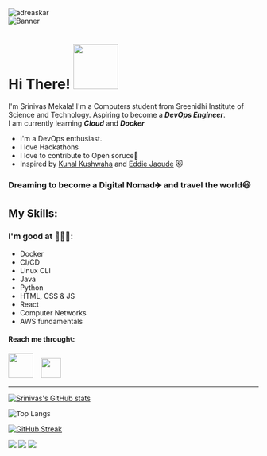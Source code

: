 <!-- profile views block -->
<img src="https://komarev.com/ghpvc/?username=sri-nivas1227&color=orange&style=flat-square" alt="adreaskar" />
</br>
<!-- banner -->
<image src="./assets/GitHub Banner2.png" alt="Banner">

# Hi There! <img src="https://media.giphy.com/media/bcKmIWkUMCjVm/giphy.gif" width="90">
I'm Srinivas Mekala! I'm a Computers student from Sreenidhi Institute of Science and Technology.
Aspiring to become a **_DevOps Engineer_**.
</br>
I am currently learning ***Cloud*** and ***Docker***

- I'm a DevOps enthusiast.
- I love Hackathons
- I love to contribute to Open soruce💯
- Inspired by [Kunal Kushwaha](https://github.com/kunal-kushwaha/) and [Eddie Jaoude](https://github.com/eddiejaoude) 😻
  
### Dreaming to become a **Digital Nomad**✈️ and travel the world😃

## My Skills:
 ### I'm good at 🧑🏻‍💻:
- Docker
- CI/CD
- Linux CLI
- Java
- Python
- HTML, CSS & JS
- React
- Computer Networks
- AWS fundamentals
#### Reach me through📞:
 [<img src="https://img.icons8.com/clouds/100/000000/gmail-new.png" height ="50px" width= "50px" >](mailto:srinivasmekala1227@gmail.com) &nbsp; &nbsp;[<img src="https://img.icons8.com/color/48/000000/whatsapp--v1.png" height ="40px" width= "40px">](https://wa.me/+919666986510)

<hr>

<!-- my github statistics -->
[![Srinivas's GitHub stats](https://github-readme-stats.vercel.app/api?username=sri-nivas1227)](https://github.com/sri-nivas1227/github-readme-stats)
<!-- Top used languages -->
![Top Langs](https://github-readme-stats-beryl.vercel.app/api/top-langs/?username=sri-nivas1227&hide=Ruby,Shell&layout=compact)
<!-- My GitHub streak -->
[![GitHub Streak](https://github-readme-streak-stats.herokuapp.com/?user=sri-nivas1227&theme=dark)](https://git.io/streak-stats)

<!-- My Socials -->
<a href="https://instagram.com/sri_nivas1227" target="blank"><img src="https://img.icons8.com/color/48/000000/instagram-new--v1.png"/></a>
<a href="https://www.linkedin.com/in/sri-nivas1227/" target="blank"><img src="https://img.icons8.com/fluency/48/000000/linkedin.png"/></a>
<a href="https://twitter.com/sri_nivas1227" target="blank"><img src="https://img.icons8.com/color/48/000000/twitter-circled--v1.png"/></a>
